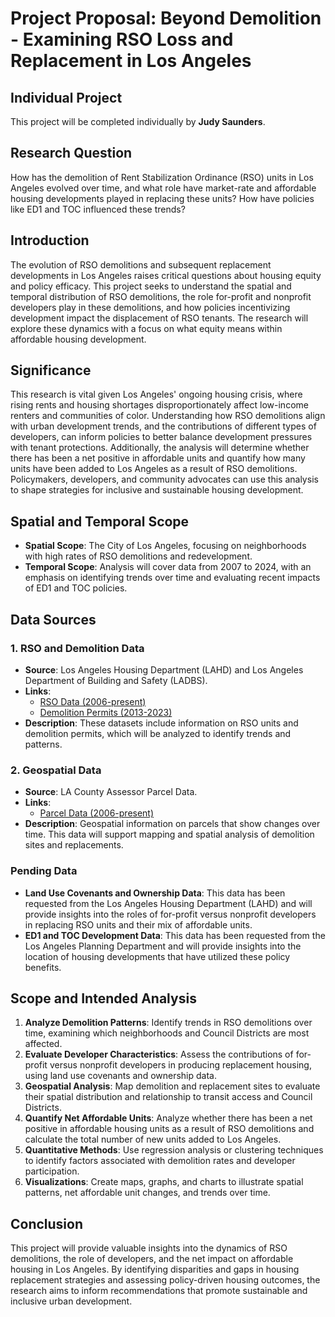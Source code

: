 # **Project Proposal: Beyond Demolition - Examining RSO Loss and Replacement in Los Angeles**

## **Individual Project**
This project will be completed individually by **Judy Saunders**.

## **Research Question**
How has the demolition of Rent Stabilization Ordinance (RSO) units in Los Angeles evolved over time, and what role have market-rate and affordable housing developments played in replacing these units? How have policies like ED1 and TOC influenced these trends?

## **Introduction**
The evolution of RSO demolitions and subsequent replacement developments in Los Angeles raises critical questions about housing equity and policy efficacy. This project seeks to understand the spatial and temporal distribution of RSO demolitions, the role for-profit and nonprofit developers play in these demolitions, and how policies incentivizing development impact the displacement of RSO tenants. The research will explore these dynamics with a focus on what equity means within affordable housing development.

## **Significance**
This research is vital given Los Angeles' ongoing housing crisis, where rising rents and housing shortages disproportionately affect low-income renters and communities of color. Understanding how RSO demolitions align with urban development trends, and the contributions of different types of developers, can inform policies to better balance development pressures with tenant protections. Additionally, the analysis will determine whether there has been a net positive in affordable units and quantify how many units have been added to Los Angeles as a result of RSO demolitions. Policymakers, developers, and community advocates can use this analysis to shape strategies for inclusive and sustainable housing development.

## **Spatial and Temporal Scope**
- **Spatial Scope**: The City of Los Angeles, focusing on neighborhoods with high rates of RSO demolitions and redevelopment.
- **Temporal Scope**: Analysis will cover data from 2007 to 2024, with an emphasis on identifying trends over time and evaluating recent impacts of ED1 and TOC policies.

## **Data Sources**
### **1. RSO and Demolition Data**
- **Source**: Los Angeles Housing Department (LAHD) and Los Angeles Department of Building and Safety (LADBS).
- **Links**:
  - [RSO Data (2006-present)](https://housing.lacity.org/rso)
  - [Demolition Permits (2013-2023)](https://data.lacity.org/A-Prosperous-City/New-Alter-Demolition/uepv-62ca)
- **Description**: These datasets include information on RSO units and demolition permits, which will be analyzed to identify trends and patterns.

### **2. Geospatial Data**
- **Source**: LA County Assessor Parcel Data.
- **Links**:
  - [Parcel Data (2006-present)](https://data.lacounty.gov/datasets/lacounty::assessor-parcel-summary-rolls-2006-present/explore)
- **Description**: Geospatial information on parcels that show changes over time. This data will support mapping and spatial analysis of demolition sites and replacements.

### **Pending Data**
- **Land Use Covenants and Ownership Data**: This data has been requested from the Los Angeles Housing Department (LAHD) and will provide insights into the roles of for-profit versus nonprofit developers in replacing RSO units and their mix of affordable units.
- **ED1 and TOC Development Data**: This data has been requested from the Los Angeles Planning Department and will provide insights into the location of housing developments that have utilized these policy benefits.

## **Scope and Intended Analysis**
1. **Analyze Demolition Patterns**: Identify trends in RSO demolitions over time, examining which neighborhoods and Council Districts are most affected.
2. **Evaluate Developer Characteristics**: Assess the contributions of for-profit versus nonprofit developers in producing replacement housing, using land use covenants and ownership data.
3. **Geospatial Analysis**: Map demolition and replacement sites to evaluate their spatial distribution and relationship to transit access and Council Districts.
4. **Quantify Net Affordable Units**: Analyze whether there has been a net positive in affordable housing units as a result of RSO demolitions and calculate the total number of new units added to Los Angeles.
5. **Quantitative Methods**: Use regression analysis or clustering techniques to identify factors associated with demolition rates and developer participation.
6. **Visualizations**: Create maps, graphs, and charts to illustrate spatial patterns, net affordable unit changes, and trends over time.

## **Conclusion**
This project will provide valuable insights into the dynamics of RSO demolitions, the role of developers, and the net impact on affordable housing in Los Angeles. By identifying disparities and gaps in housing replacement strategies and assessing policy-driven housing outcomes, the research aims to inform recommendations that promote sustainable and inclusive urban development.
